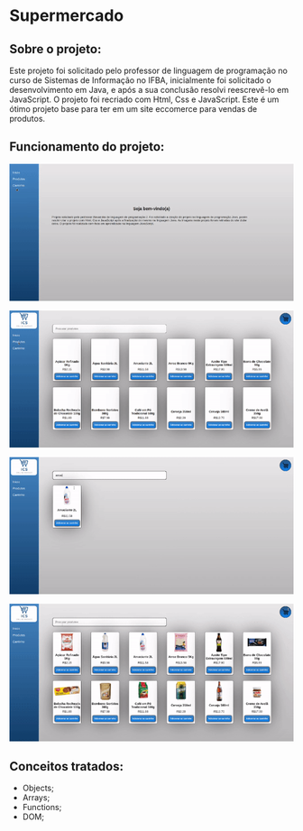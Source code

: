 # Supermercado

## Sobre o projeto:

Este projeto foi solicitado pelo professor de linguagem de programação no curso de Sistemas de Informação no IFBA, inicialmente foi solicitado o desenvolvimento em Java, e após a sua conclusão resolvi reescrevê-lo em JavaScript. O projeto foi recriado com Html, Css e JavaScript. Este é um ótimo projeto base para ter em um site eccomerce para vendas de produtos.

## Funcionamento do projeto:

<p align="center">
  <img width="800px" src="assets/img/project1.gif">
</p>

<p align="center">
  <img width="800px" src="assets/img/project2.gif">
</p>

<p align="center">
  <img width="800px" src="assets/img/project3.gif">
</p>

<p align="center">
  <img width="800px" src="assets/img/project4.gif">
</p>

## Conceitos tratados:

- Objects;
- Arrays;
- Functions;
- DOM;
